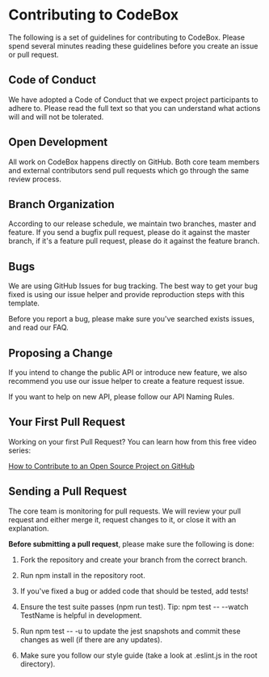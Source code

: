 # Contributing to CodeBox

The following is a set of guidelines for contributing to CodeBox. Please spend several minutes reading these guidelines before you create an issue or pull request.

## Code of Conduct
We have adopted a Code of Conduct that we expect project participants to adhere to. Please read the full text so that you can understand what actions will and will not be tolerated.

## Open Development
All work on CodeBox happens directly on GitHub. Both core team members and external contributors send pull requests which go through the same review process.

## Branch Organization
According to our release schedule, we maintain two branches, master and feature. If you send a bugfix pull request, please do it against the master branch, if it's a feature pull request, please do it against the feature branch.

## Bugs
We are using GitHub Issues for bug tracking. The best way to get your bug fixed is using our issue helper and provide reproduction steps with this template.

Before you report a bug, please make sure you've searched exists issues, and read our FAQ.

## Proposing a Change
If you intend to change the public API or introduce new feature, we also recommend you use our issue helper to create a feature request issue.

If you want to help on new API, please follow our API Naming Rules.

## Your First Pull Request
Working on your first Pull Request? You can learn how from this free video series:

[How to Contribute to an Open Source Project on GitHub](https://egghead.io/courses/how-to-contribute-to-an-open-source-project-on-github)


## Sending a Pull Request
The core team is monitoring for pull requests. We will review your pull request and either merge it, request changes to it, or close it with an explanation.

**Before submitting a pull request**, please make sure the following is done:

1) Fork the repository and create your branch from the correct branch.

2) Run npm install in the repository root.

3) If you've fixed a bug or added code that should be tested, add tests!

4) Ensure the test suite passes (npm run test). Tip: npm test -- --watch TestName is helpful in development.

5) Run npm test -- -u to update the jest snapshots and commit these changes as well (if there are any updates).

6) Make sure you follow our style guide (take a look at .eslint.js in the root directory).
